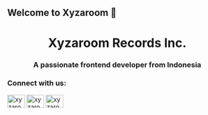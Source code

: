 ## Welcome to Xyzaroom 👋

<!--
**xyzaroom/xyzaroom** is a ✨ _special_ ✨ repository because its `README.md` (this file) appears on your GitHub profile.

Here are some ideas to get you started:

- 🔭 I’m currently working on ...
- 🌱 I’m currently learning ...
- 👯 I’m looking to collaborate on ...
- 🤔 I’m looking for help with ...
- 💬 Ask me about ...
- 📫 How to reach me: ...
- 😄 Pronouns: ...
- ⚡ Fun fact: ...
-->
<h1 align="center">Xyzaroom Records Inc.</h1>
<h3 align="center">A passionate frontend developer from Indonesia</h3>

<h3 align="left">Connect with us:</h3>
<p align="left">
<a href="https://twitter.com/xyzaroom" target="blank"><img align="center" src="https://raw.githubusercontent.com/rahuldkjain/github-profile-readme-generator/master/src/images/icons/Social/twitter.svg" alt="xyzaroom" height="30" width="40" /></a>
<a href="https://instagram.com/xyzaroom" target="blank"><img align="center" src="https://raw.githubusercontent.com/rahuldkjain/github-profile-readme-generator/master/src/images/icons/Social/instagram.svg" alt="xyzaroom" height="30" width="40" /></a>
<a href="https://www.youtube.com/c/xyzaroom" target="blank"><img align="center" src="https://raw.githubusercontent.com/rahuldkjain/github-profile-readme-generator/master/src/images/icons/Social/youtube.svg" alt="xyzaroom" height="30" width="40" /></a>
</p>
